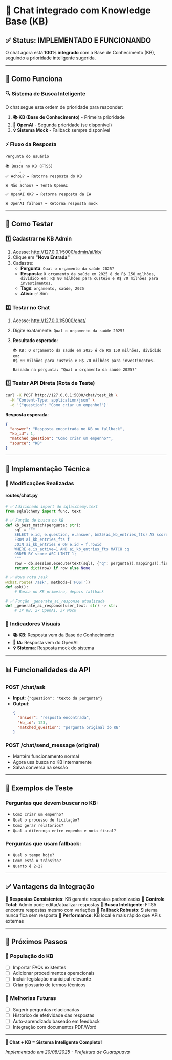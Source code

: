 # 🧠 Chat integrado com Knowledge Base (KB)

## ✅ Status: IMPLEMENTADO E FUNCIONANDO

O chat agora está **100% integrado** com a Base de Conhecimento (KB), seguindo a prioridade inteligente sugerida.

---

## 🎯 Como Funciona

### **🔍 Sistema de Busca Inteligente**
O chat segue esta ordem de prioridade para responder:

1. **📚 KB (Base de Conhecimento)** - Primeira prioridade
2. **🤖 OpenAI** - Segunda prioridade (se disponível)  
3. **💡 Sistema Mock** - Fallback sempre disponível

### **⚡ Fluxo da Resposta**
```
Pergunta do usuário
      ↓
📚 Busca no KB (FTS5)
      ↓
✅ Achou? → Retorna resposta do KB
      ↓
❌ Não achou? → Tenta OpenAI
      ↓
✅ OpenAI OK? → Retorna resposta da IA
      ↓
❌ OpenAI falhou? → Retorna resposta mock
```

---

## 🚀 Como Testar

### **1️⃣ Cadastrar no KB Admin**

1. Acesse: <http://127.0.0.1:5000/admin/ai/kb/>
2. Clique em **"Nova Entrada"**
3. Cadastre:
   - **Pergunta**: `Qual o orçamento da saúde 2025?`
   - **Resposta**: `O orçamento da saúde em 2025 é de R$ 150 milhões, dividido em: R$ 80 milhões para custeio e R$ 70 milhões para investimentos.`
   - **Tags**: `orçamento, saúde, 2025`
   - **Ativo**: ✅ Sim

### **2️⃣ Testar no Chat**

1. Acesse: <http://127.0.0.1:5000/chat/>
2. Digite exatamente: `Qual o orçamento da saúde 2025?`
3. **Resultado esperado**:

   ```text
   📚 KB: O orçamento da saúde em 2025 é de R$ 150 milhões, dividido em: 
   R$ 80 milhões para custeio e R$ 70 milhões para investimentos.
   
   Baseado na pergunta: "Qual o orçamento da saúde 2025?"
   ```

### **3️⃣ Testar API Direta (Rota de Teste)**

```bash
curl -X POST http://127.0.0.1:5000/chat/test_kb \
  -H "Content-Type: application/json" \
  -d '{"question": "Como criar um empenho?"}'
```

**Resposta esperada**:

```json
{
  "answer": "Resposta encontrada no KB ou fallback",
  "kb_id": 1,
  "matched_question": "Como criar um empenho?",
  "source": "KB"
}
```

---

## 🔧 Implementação Técnica

### **📁 Modificações Realizadas**

#### **routes/chat.py**
```python
# ✅ Adicionado import do sqlalchemy.text
from sqlalchemy import func, text

# ✅ Função de busca no KB
def kb_best_match(pergunta: str):
    sql = """
    SELECT e.id, e.question, e.answer, bm25(ai_kb_entries_fts) AS score
    FROM ai_kb_entries_fts f
    JOIN ai_kb_entries e ON e.id = f.rowid
    WHERE e.is_active=1 AND ai_kb_entries_fts MATCH :q
    ORDER BY score ASC LIMIT 1;
    """
    row = db.session.execute(text(sql), {"q": pergunta}).mappings().first()
    return dict(row) if row else None

# ✅ Nova rota /ask
@chat.route('/ask', methods=['POST'])
def ask():
    # Busca no KB primeiro, depois fallback

# ✅ Função _generate_ai_response atualizada
def _generate_ai_response(user_text: str) -> str:
    # 1º KB, 2º OpenAI, 3º Mock
```

### **🎨 Indicadores Visuais**
- **📚 KB**: Resposta vem da Base de Conhecimento
- **🤖 IA**: Resposta vem do OpenAI 
- **💡 Sistema**: Resposta mock do sistema

---

## 📊 Funcionalidades da API

### **POST /chat/ask**
- **Input**: `{"question": "texto da pergunta"}`
- **Output**: 
  ```json
  {
    "answer": "resposta encontrada",
    "kb_id": 123,
    "matched_question": "pergunta original do KB"
  }
  ```

### **POST /chat/send_message** (original)
- Mantém funcionamento normal
- Agora usa busca no KB internamente
- Salva conversa na sessão

---

## 🎯 Exemplos de Teste

### **Perguntas que devem buscar no KB**:
- `Como criar um empenho?`
- `Qual o processo de licitação?`
- `Como gerar relatórios?`
- `Qual a diferença entre empenho e nota fiscal?`

### **Perguntas que usam fallback**:
- `Qual o tempo hoje?`
- `Como está o trânsito?`
- `Quanto é 2+2?`

---

## ✅ Vantagens da Integração

🎯 **Respostas Consistentes**: KB garante respostas padronizadas
🎯 **Controle Total**: Admin pode editar/atualizar respostas
🎯 **Busca Inteligente**: FTS5 encontra respostas mesmo com variações
🎯 **Fallback Robusto**: Sistema nunca fica sem resposta
🎯 **Performance**: KB local é mais rápido que APIs externas

---

## 🔄 Próximos Passos

### **📝 População do KB**
- [ ] Importar FAQs existentes
- [ ] Adicionar procedimentos operacionais  
- [ ] Incluir legislação municipal relevante
- [ ] Criar glossário de termos técnicos

### **🚀 Melhorias Futuras**
- [ ] Sugerir perguntas relacionadas
- [ ] Histórico de efetividade das respostas
- [ ] Auto-aprendizado baseado em feedback
- [ ] Integração com documentos PDF/Word

---

**🎉 Chat + KB = Sistema Inteligente Completo!**

*Implementado em 20/08/2025 - Prefeitura de Guarapuava*
